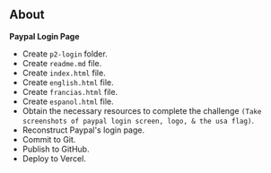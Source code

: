 ## About
**Paypal Login Page**
-   Create `p2-login` folder.
-   Create `readme.md` file.
-   Create `index.html` file.
-   Create `english.html` file.
-   Create `francias.html` file.
-   Create `espanol.html` file.
-   Obtain the necessary resources to complete the challenge `(Take screenshots of paypal login screen, logo, & the usa flag)`.
-   Reconstruct Paypal's login page.
-   Commit to Git.
-   Publish to GitHub.
-   Deploy to Vercel.